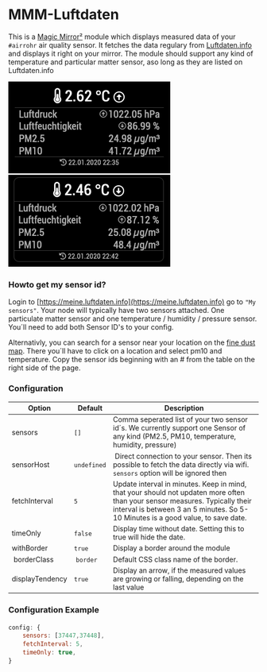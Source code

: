 # MMM-Luftdaten

This is a [Magic Mirror²](https://magicmirror.builders/) module which displays measured data of your `#airrohr` air quality sensor. It fetches the data regulary from [Luftdaten.info](https://luftdaten.info/) and displays it right on your mirror. The module should support any kind of temperature and particular matter sensor, aso long as they are listed on Luftdaten.info

![MMM-Luftdaten](/screenshots/mmm-luftdaten.png) ![MMM-Luftdaten-Border](/screenshots/mmm-luftdaten-border.png)

### Howto get my sensor id?

Login to [https://meine.luftdaten.info](https://meine.luftdaten.info) go to `"My sensors"`.
Your node will typically have two sensors attached. One particulate matter sensor and one temperature / humidity / pressure sensor. You´ll need to add both Sensor ID's to your config.

Alternativly, you can search for a sensor near your location on the [fine dust map](https://maps.luftdaten.info/). There you´ll have to click on a location and select pm10 and temperature. Copy the sensor ids beginning with an # from the table on the right side of the page.

### Configuration

| Option      | Default         | Description
| ------------|---------------- | -----------
| sensors | `[]` | Comma seperated list of your two sensor id´s. We currently support one Sensor of any kind (PM2.5, PM10, temperature, humidity, pressure)
| sensorHost | `undefined`| Direct connection to your sensor. Then its possible to fetch the data directly via wifi. `sensors` option will be ignored then
| fetchInterval | `5` | Update interval in minutes. Keep in mind, that your should not updaten more often than your sensor measures. Typically their interval is between 3 an 5 minutes. So 5-10 Minutes is a good value, to save date.
| timeOnly | `false` | Display time without date. Setting this to true will hide the date.
| withBorder | `true` | Display a border around the module
| borderClass | `border` | Default CSS class name of the border.
| displayTendency| `true` | Display an arrow, if the measured values are growing or falling, depending on the last value

### Configuration Example
````javascript
config: {
	sensors: [37447,37448],
	fetchInterval: 5,
	timeOnly: true,
}
````
